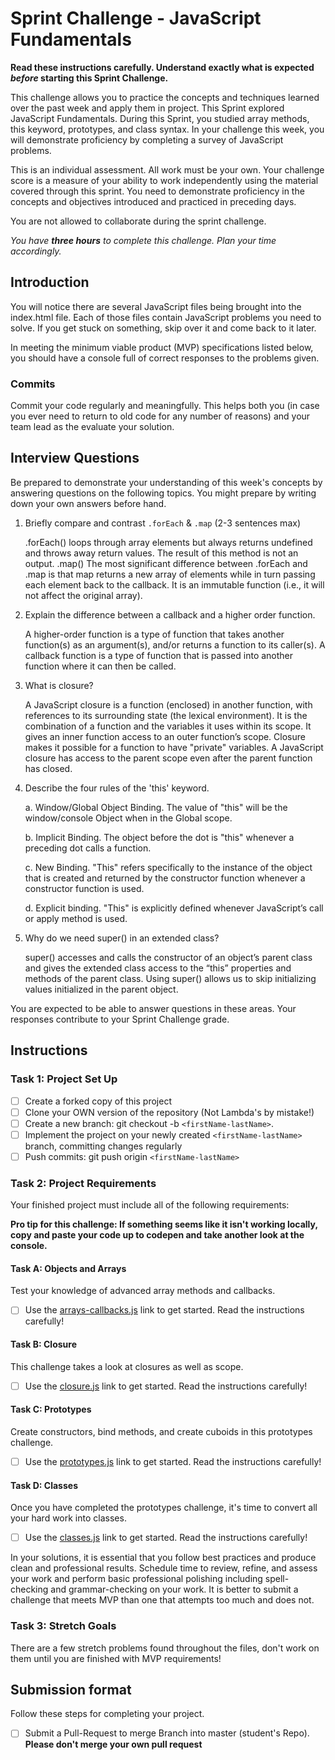 # Sprint Challenge - JavaScript Fundamentals

**Read these instructions carefully. Understand exactly what is expected _before_ starting this Sprint Challenge.**

This challenge allows you to practice the concepts and techniques learned over the past week and apply them in project. This Sprint explored JavaScript Fundamentals. During this Sprint, you studied array methods, this keyword, prototypes, and class syntax. In your challenge this week, you will demonstrate proficiency by completing a survey of JavaScript problems.

This is an individual assessment. All work must be your own. Your challenge score is a measure of your ability to work independently using the material covered through this sprint. You need to demonstrate proficiency in the concepts and objectives introduced and practiced in preceding days.

You are not allowed to collaborate during the sprint challenge. 

_You have **three hours** to complete this challenge. Plan your time accordingly._


## Introduction

You will notice there are several JavaScript files being brought into the index.html file.  Each of those files contain JavaScript problems you need to solve.  If you get stuck on something, skip over it and come back to it later.

In meeting the minimum viable product (MVP) specifications listed below, you should have a console full of correct responses to the problems given.

### Commits

Commit your code regularly and meaningfully. This helps both you (in case you ever need to return to old code for any number of reasons) and your team lead as the evaluate your solution.

## Interview Questions

Be prepared to demonstrate your understanding of this week's concepts by answering questions on the following topics. You might prepare by writing down your own answers before hand.

1. Briefly compare and contrast `.forEach` & `.map` (2-3 sentences max)

    .forEach() loops through array elements but always returns undefined and throws away return values. The result of this method is not an output. .map() The most significant difference between .forEach and .map is that map returns a new array of elements while in turn passing each element back to the callback. It is an immutable function (i.e., it will not affect the original array). 


2. Explain the difference between a callback and a higher order function.

    A higher-order function is a type of function that takes another function(s) as an argument(s), and/or returns a function to its caller(s). A callback function is a type of function that is passed into another function where it can then be called.


3. What is closure?

    A JavaScript closure is a function (enclosed) in another function, with references to its surrounding state (the lexical environment). It is the combination of a function and the variables it uses within its scope. It gives an inner function access to an outer function’s scope. Closure makes it possible for a function to have "private" variables. A JavaScript closure has access to the parent scope even after the parent function has closed.


4. Describe the four rules of the 'this' keyword.

    a.	Window/Global Object Binding. The value of "this" will be the window/console Object when in the Global scope.

    b.	Implicit Binding. The object before the dot is "this" whenever a preceding dot calls a function.

    c.	New Binding. "This" refers specifically to the instance of the object that is created and returned by the constructor function whenever a constructor function is used.

    d.	Explicit binding. "This" is explicitly defined whenever JavaScript’s call or apply method is used.


5. Why do we need super() in an extended class?

    super() accesses and calls the constructor of an object’s parent class and gives the extended class access to the “this” properties and methods of the parent class. Using super() allows us to skip initializing values initialized in the parent object.
    

You are expected to be able to answer questions in these areas. Your responses contribute to your Sprint Challenge grade. 

## Instructions

### Task 1: Project Set Up

- [ ] Create a forked copy of this project
- [ ] Clone your OWN version of the repository (Not Lambda's by mistake!)
- [ ] Create a new branch: git checkout -b `<firstName-lastName>`.
- [ ] Implement the project on your newly created `<firstName-lastName>` branch, committing changes regularly
- [ ] Push commits: git push origin `<firstName-lastName>`

### Task 2: Project Requirements

Your finished project must include all of the following requirements:

**Pro tip for this challenge: If something seems like it isn't working locally, copy and paste your code up to codepen and take another look at the console.**

#### Task A: Objects and Arrays

Test your knowledge of advanced array methods and callbacks.
* [ ] Use the [arrays-callbacks.js](challenges/arrays-callbacks.js) link to get started.  Read the instructions carefully!

#### Task B: Closure

This challenge takes a look at closures as well as scope. 
* [ ] Use the [closure.js](challenges/closure.js) link to get started. Read the instructions carefully!

#### Task C: Prototypes

Create constructors, bind methods, and create cuboids in this prototypes challenge.
* [ ] Use the [prototypes.js](challenges/prototypes.js) link to get started. Read the instructions carefully!

#### Task D: Classes

Once you have completed the prototypes challenge, it's time to convert all your hard work into classes.
* [ ] Use the [classes.js](challenges/classes.js) link to get started. Read the instructions carefully!

In your solutions, it is essential that you follow best practices and produce clean and professional results. Schedule time to review, refine, and assess your work and perform basic professional polishing including spell-checking and grammar-checking on your work. It is better to submit a challenge that meets MVP than one that attempts too much and does not.

### Task 3: Stretch Goals 

There are a few stretch problems found throughout the files, don't work on them until you are finished with MVP requirements!

## Submission format

Follow these steps for completing your project.

- [ ] Submit a Pull-Request to merge <firstName-lastName> Branch into master (student's  Repo). **Please don't merge your own pull request**


